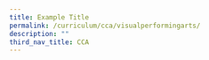 ```yaml
---
title: Example Title
permalink: /curriculum/cca/visualperformingarts/
description: ""
third_nav_title: CCA
---
```

